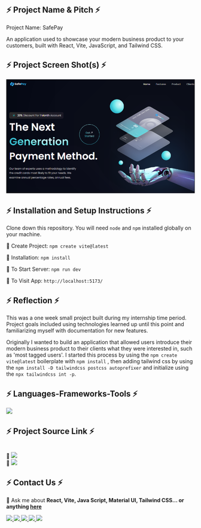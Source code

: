 ## ⚡ Project Name & Pitch ⚡

Project Name: SafePay

An application used to showcase your modern business product to your customers, built with React, Vite, JavaScript, and Tailwind CSS.

## ⚡ Project Screen Shot(s) ⚡

<img src="./readme-img/SafePay.png" alt="">

## ⚡ Installation and Setup Instructions ⚡

Clone down this repository. You will need `node` and `npm` installed globally on your machine.

🌟 Create Project:
`npm create vite@latest`

🌟 Installation:
`npm install`

🌟 To Start Server:
`npm run dev`

🌟 To Visit App:
`http://localhost:5173/`

## ⚡ Reflection ⚡

This was a one week small project built during my internship time period. Project goals included using technologies learned up until this point and familiarizing myself with documentation for new features.

Originally I wanted to build an application that allowed users introduce their modern business product to their clients what they were interested in, such as 'most tagged users'. I started this process by using the `npm create vite@latest` boilerplate with `npm install` , then adding tailwind css by using the `npm install -D tailwindcss postcss autoprefixer` and initialize using the `npx tailwindcss int -p`.

## ⚡ Languages-Frameworks-Tools ⚡

<img src="https://skillicons.dev/icons?i=react,tailwind,vite,javascript,html,css,vscode,github,figma,git" />

## ⚡ Project Source Link ⚡
<br>
📌 <a href="https://github.com/yashdhameliya88/safepay" target="_blank">
     <img src="https://img.shields.io/badge/Source Code-B2B2B2?style=for-the-badge&logo=github&logoColor=white" target="_blank"/> <!-- sqlite, safari, google-chrome are other good icon options -->
</a>
<br>
📌 <a href="https://www.figma.com/file/ufLAIfvNBqqJ24YCBvNYTd/SafePay?type=design&node-id=0%3A1&mode=design&t=hgQP6RHNNPBqXEWo-1" target="_blank">
     <img src="https://img.shields.io/badge/Figma File-B2B2B2?style=for-the-badge&logo=figma&logoColor=white" target="_blank"/> <!-- sqlite, safari, google-chrome are other good icon options -->
</a>


## ⚡ Contact Us ⚡

💬 Ask me about **React, Vite, Java Script, Material UI, Tailwind CSS... or anything [here](https://github.com/yashdhameliya88/safepay/issues)**

<div> 
  <a href="mailto:yashdhameliya98@gmail.com">
    <img src="https://img.shields.io/badge/Gmail-333333?style=for-the-badge&logo=gmail&logoColor=red" />
  </a>
  <a href="https://linkedin.com/in/yashdhameliya88" target="_blank">
    <img src="https://img.shields.io/badge/LinkedIn-0077B5?style=for-the-badge&logo=linkedin&logoColor=white" target="_blank" />
  </a>
  <a href="https://youtube.com/technicalhouse88" target="_blank">
    <img src="https://img.shields.io/badge/YouTube-FF0000?style=for-the-badge&logo=youtube&logoColor=white" target="_blank" />
  </a>
  <a href="https://instagram.com/code_with_yash" target="_blank">
    <img src="https://img.shields.io/badge/Instagram-E4405F?style=for-the-badge&logo=instagram&logoColor=white" target="_blank" />
  </a>
  <a href="#" target="_blank">
     <img src="https://img.shields.io/badge/Portfolio-FF5722?style=for-the-badge&logo=todoist&logoColor=white" target="_blank" /> <!-- sqlite, safari, google-chrome are other good icon options -->
  </a>
</div>

